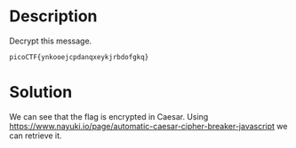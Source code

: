# Description

Decrypt this message.

`picoCTF{ynkooejcpdanqxeykjrbdofgkq}`

# Solution

We can see that the flag is encrypted in Caesar. Using https://www.nayuki.io/page/automatic-caesar-cipher-breaker-javascript we can retrieve it.
